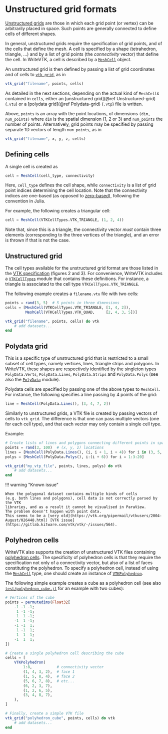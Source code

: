 # Unstructured grid formats

[Unstructured grids](https://en.wikipedia.org/wiki/Unstructured_grid) are those in which each grid point (or vertex) can be arbitrarily placed in space.
Such points are generally connected to define cells of different shapes.

In general, unstructured grids require the specification of grid points, and of the cells that define the mesh.
A cell is specified by a shape (tetrahedron, triangle, ...) and by a list of grid points (the *connectivity* vector) that define the cell.
In WriteVTK, a cell is described by a [`MeshCell`](@ref) object.

An unstructured grid is then defined by passing a list of grid coordinates and of cells to [`vtk_grid`](@ref), as in

```julia
vtk_grid("filename", points, cells)
```

As detailed in the next sections, depending on the actual kind of `MeshCell`s contained in `cells`, either an [unstructured grid](@ref Unstructured-grid) (`.vtu`) or a [polydata grid](@ref Polydata-grid) (`.vtp`) file is written.

Above, `points` is an array with the point locations, of dimensions `(dim, num_points)` where `dim` is the spatial dimension (1, 2 or 3) and `num_points` the number of points.
Alternatively, grid points may be specified by passing separate 1D vectors of length `num_points`, as in

```julia
vtk_grid("filename", x, y, z, cells)
```

## Defining cells

A single cell is created as

``` julia
cell = MeshCell(cell_type, connectivity)
```

Here, `cell_type` defines the cell shape, while `connectivity` is a list of grid point indices determining the cell location.
Note that the connectivity indices are one-based (as opposed to
[zero-based](https://en.wikipedia.org/wiki/Zero-based_numbering)), following the
convention in Julia.

For example, the following creates a triangular cell:

```julia
cell = MeshCell(VTKCellTypes.VTK_TRIANGLE, (1, 2, 4))
```

Note that, since this is a triangle, the connectivity vector *must* contain three elements (corresponding to the three vertices of the triangle), and an error is thrown if that is not the case.

## Unstructured grid

The cell types available for the unstructured grid format are those listed in the
[VTK specification](http://www.vtk.org/VTK/img/file-formats.pdf) (figures 2 and 3).
For convenience, WriteVTK includes a [`VTKCellTypes`](@ref) module that contains
these definitions.
For instance, a triangle is associated to the cell type `VTKCellTypes.VTK_TRIANGLE`.

The following example creates a `filename.vtu` file with two cells:

```julia
points = rand(3, 5)  # 5 points in three dimensions
cells = [MeshCell(VTKCellTypes.VTK_TRIANGLE, [1, 4, 2]),
         MeshCell(VTKCellTypes.VTK_QUAD,     [2, 4, 3, 5])]

vtk_grid("filename", points, cells) do vtk
    # add datasets...
end
```


## Polydata grid

This is a specific type of unstructured grid that is restricted to a small subset of cell types, namely vertices, lines, triangle strips and polygons.
In WriteVTK, these shapes are respectively identified by the singleton types
`PolyData.Verts`, `PolyData.Lines`, `PolyData.Strips` and `PolyData.Polys` (see also the [`PolyData`](@ref) module).

Polydata cells are specified by passing one of the above types to `MeshCell`.
For instance, the following specifies a line passing by 4 points of the grid:

```julia
line = MeshCell(PolyData.Lines(), [3, 4, 7, 2])
```

Similarly to unstructured grids, a VTK file is created by passing vectors of
cells to `vtk_grid`.
The difference is that one can pass multiple vectors (one for each cell type),
and that each vector may only contain a single cell type.

Example:

```julia
# Create lists of lines and polygons connecting different points in space
points = rand(3, 100)  # (x, y, z) locations
lines = [MeshCell(PolyData.Lines(), (i, i + 1, i + 4)) for i in (3, 5, 42)]
polys = [MeshCell(PolyData.Polys(), i:(i + 6)) for i = 1:3:20]

vtk_grid("my_vtp_file", points, lines, polys) do vtk
    # add datasets...
end
```

!!! warning "Known issue"

    When the polygonal dataset contains multiple kinds of cells
    (e.g. both lines and polygons), cell data is not correctly parsed by the VTK
    libraries, and as a result it cannot be visualised in ParaView.
    The problem doesn't happen with point data.
    This seems to be a [very old](https://vtk.org/pipermail/vtkusers/2004-August/026448.html) [VTK issue](https://gitlab.kitware.com/vtk/vtk/-/issues/564).


## Polyhedron cells

WriteVTK also supports the creation of unstructured VTK files containing [polyhedron cells](https://vtk.org/Wiki/VTK/Polyhedron_Support).
The specificity of polyhedron cells is that they require the specification not only of a connectivity vector, but also of a list of faces constituting the polyhedron.
To specify a polyhedron cell, instead of using the [`MeshCell`](@ref) type, one should create an instance of [`VTKPolyhedron`](@ref).

The following simple example creates a cube as a polyhedron cell (see also [`test/polyhedron_cube.jl`](https://github.com/JuliaVTK/WriteVTK.jl/blob/master/test/polyhedron_cube.jl) for an example with two cubes):

```julia
# Vertices of the cube
points = permutedims(Float32[
    -1 -1 -1;
     1 -1 -1;
     1  1 -1;
    -1  1 -1;
    -1 -1  1;
     1 -1  1;
     1  1  1;
    -1  1  1;
])

# Create a single polyhedron cell describing the cube
cells = [
    VTKPolyhedron(
        1:8,           # connectivity vector
        (1, 4, 3, 2),  # face 1
        (1, 5, 8, 4),  # face 2
        (5, 6, 7, 8),  # etc...
        (6, 2, 3, 7),
        (1, 2, 6, 5),
        (3, 4, 8, 7),
    ),
]

# Finally, create a simple VTK file
vtk_grid("polyhedron_cube", points, cells) do vtk
    # add datasets...
end
```

